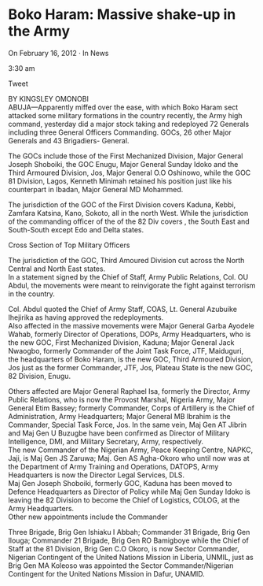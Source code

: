 # Boko Haram: Massive shake-up in the Army

On February 16, 2012 · In News

3:30 am

Tweet

BY KINGSLEY OMONOBI  
ABUJA—Apparently miffed over the ease, with which Boko Haram sect attacked some military formations in the country recently, the Army high command, yesterday did a major stock taking and redeployed 72 Generals including three General Officers Commanding. GOCs, 26 other Major Generals and 43 Brigadiers- General.

The GOCs include those of the First Mechanized Division, Major General Joseph Shoboiki, the GOC Enugu, Major General Sunday Idoko and the Third Armoured Division, Jos, Major General O.O Oshinowo, while the GOC 81 Division, Lagos, Kenneth Minimah retained his position just like his counterpart in Ibadan, Major General MD Mohammed.

The jurisdiction of the GOC of the First Division covers Kaduna, Kebbi, Zamfara Katsina, Kano, Sokoto, all in the north West. While the jurisdiction of the commanding officer of the of the 82 Div covers , the South East and South-South except Edo and Delta states.

Cross Section of Top Military Officers

The jurisdiction of the GOC, Third Amoured Division cut across the North Central and North East states.  
In a statement signed by the Chief of Staff, Army Public Relations, Col. OU Abdul, the movements were meant to reinvigorate the fight against terrorism in the country.

Col. Abdul quoted the Chief of Army Staff, COAS, Lt. General Azubuike Ihejirika as having approved the redeployments.  
Also affected in the massive movements were Major General Garba Ayodele Wahab, formerly Director of Operations, DOPs, Army Headquarters, who is the new GOC, First Mechanized Division, Kaduna; Major General Jack Nwaogbo, formerly Commander of the Joint Task Force, JTF, Maiduguri, the headquarters of Boko Haram, is the new GOC, Third Armoured Division, Jos just as the former Commander, JTF, Jos, Plateau State is the new GOC, 82 Division, Enugu.

Others affected are Major General Raphael Isa, formerly the Director, Army Public Relations, who is now the Provost Marshal, Nigeria Army, Major General Etim Bassey; formerly Commander, Corps of Artillery is the Chief of Administration, Army Headquarters; Major General MB Ibrahim is the Commander, Special Task Force, Jos. In the same vein, Maj Gen AT Jibrin and Maj Gen U Buzugbe have been confirmed as Director of Military Intelligence, DMI, and Military Secretary, Army, respectively.  
The new Commander of the Nigerian Army, Peace Keeping Centre, NAPKC, Jaji, is Maj Gen JS Zaruwa; Maj. Gen AS Agha-Okoro who until now was at the Department of Army Training and Operations, DATOPS, Army Headquarters is now the Director Legal Services, DLS.  
Maj Gen Joseph Shoboiki, formerly GOC, Kaduna has been moved to Defence Headquarters as Director of Policy while Maj Gen Sunday Idoko is leaving the 82 Division to become the Chief of Logistics, COLOG, at the Army Headquarters.  
Other new appointments include the Commander

Three Brigade, Brig Gen Ishiaku I Abbah; Commander 31 Brigade, Brig Gen Ilouga; Commander 21 Brigade, Brig Gen RO Bamigboye while the Chief of Staff at the 81 Division, Brig Gen C.O Okoro, is now Sector Commander, Nigerian Contingent of the United Nations Mission in Liberia, UNMIL, just as Brig Gen MA Koleoso was appointed the Sector Commander/Nigerian Contingent for the United Nations Mission in Dafur, UNAMID.
